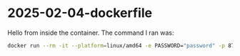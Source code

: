 # 2025-02-04-dockerfile
Hello from inside the container.
The command I ran was:
```bash
docker run --rm -it --platform=linux/amd64 -e PASSWORD="password" -p 8787:8787 -v $(pwd):/home/rstudio/work rocker/tidyverse:4.4.2
```